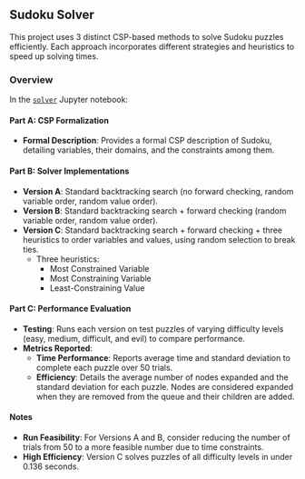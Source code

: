 ## Sudoku Solver

This project uses 3 distinct CSP-based methods to solve Sudoku puzzles efficiently. Each approach incorporates different strategies and heuristics to speed up solving times.

### Overview
In the [`solver`](sudoku.ipynb) Jupyter notebook:

#### Part A: CSP Formalization
- **Formal Description**: Provides a formal CSP description of Sudoku, detailing variables, their domains, and the constraints among them.

#### Part B: Solver Implementations
- **Version A**: Standard backtracking search (no forward checking, random variable order, random value order).
- **Version B**: Standard backtracking search + forward checking (random variable order, random value order).
- **Version C**: Standard backtracking search + forward checking + three heuristics to order variables and values, using random selection to break ties.
  - Three heuristics:
    - Most Constrained Variable
    - Most Constraining Variable
    - Least-Constraining Value

#### Part C: Performance Evaluation
- **Testing**: Runs each version on test puzzles of varying difficulty levels (easy, medium, difficult, and evil) to compare performance.
- **Metrics Reported**:
  - **Time Performance**: Reports average time and standard deviation to complete each puzzle over 50 trials.
  - **Efficiency**: Details the average number of nodes expanded and the standard deviation for each puzzle. Nodes are considered expanded when they are removed from the queue and their children are added.

#### Notes
- **Run Feasibility**: For Versions A and B, consider reducing the number of trials from 50 to a more feasible number due to time constraints.
- **High Efficiency**: Version C solves puzzles of all difficulty levels in under 0.136 seconds.
